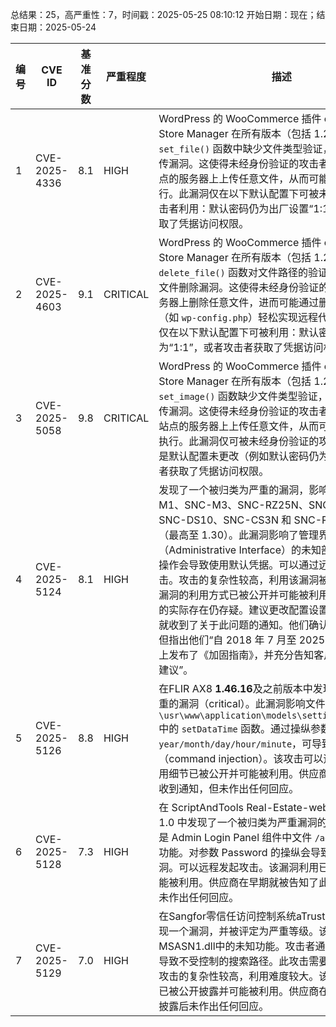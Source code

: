 总结果：25，高严重性：7，时间戳：2025-05-25 08:10:12
开始日期：现在；结束日期：2025-05-24

| 编号 | CVE ID | 基准分数 | 严重程度 | 描述 | 参考资料 |
|-----|--------|------------|----------|-------------|------------|
| 1 | CVE-2025-4336 | 8.1  | HIGH | WordPress 的 WooCommerce 插件 eMagicOne Store Manager 在所有版本（包括 1.2.5）中，由于在 `set_file()` 函数中缺少文件类型验证，存在任意文件上传漏洞。这使得未经身份验证的攻击者能够在受影响站点的服务器上上传任意文件，从而可能实现远程代码执行。此漏洞仅在以下默认配置下可被未经身份验证的攻击者利用：默认密码仍为出厂设置“1:1”，或者攻击者获取了凭据访问权限。 | [1]https://github.com/d0n601/CVE-2025-4336<br>[2]https://plugins.trac.wordpress.org/browser/store-manager-connector/trunk/classes/class-emosmcwoocommerceoverrider.php<br>[3]https://plugins.trac.wordpress.org/browser/store-manager-connector/trunk/classes/class-emosmcwoocommerceoverrider.php#L441<br>[4]https://plugins.trac.wordpress.org/browser/store-manager-connector/trunk/smconnector.php#L35-36<br>[5]https://ryankozak.com/posts/cve-2025-4336<br>[6]https://www.wordfence.com/threat-intel/vulnerabilities/id/5323dbb7-3893-4b43-838b-6326505b2fb7?source=cve |
| 2 | CVE-2025-4603 | 9.1  | CRITICAL | WordPress 的 WooCommerce 插件 eMagicOne Store Manager 在所有版本（包括 1.2.5）中，由于 `delete_file()` 函数对文件路径的验证不足，存在任意文件删除漏洞。这使得未经身份验证的攻击者能够在服务器上删除任意文件，进而可能通过删除正确的文件（如 `wp-config.php`）轻松实现远程代码执行。此漏洞仅在以下默认配置下可被利用：默认密码仍设置为“1:1”，或者攻击者获取了凭据访问权限。 | [1]https://github.com/d0n601/CVE-2025-4603/<br>[2]https://plugins.trac.wordpress.org/browser/store-manager-connector/trunk/classes/class-emosmconnectorcommon.php#L2167<br>[3]https://plugins.trac.wordpress.org/browser/store-manager-connector/trunk/classes/class-emosmcwoocommerceoverrider.php#L380<br>[4]https://plugins.trac.wordpress.org/browser/store-manager-connector/trunk/smconnector.php#L35-36<br>[5]https://ryankozak.com/posts/cve-2025-4603/<br>[6]https://www.wordfence.com/threat-intel/vulnerabilities/id/242ad00b-3602-4988-ab7a-76fba2e9d4cf?source=cve |
| 3 | CVE-2025-5058 | 9.8  | CRITICAL | WordPress 的 WooCommerce 插件 eMagicOne Store Manager 在所有版本（包括 1.2.5）中，由于 `set_image()` 函数缺少文件类型验证，存在任意文件上传漏洞。这使得未经身份验证的攻击者有可能在受影响站点的服务器上上传任意文件，从而可能实现远程代码执行。此漏洞仅可被未经身份验证的攻击者利用，前提是默认配置未更改（例如默认密码仍为 1:1），或者攻击者获取了凭据访问权限。 | [1]https://github.com/d0n601/CVE-2025-5058/<br>[2]https://plugins.trac.wordpress.org/browser/store-manager-connector/trunk/classes/class-emosmconnectorcommon.php#L2115<br>[3]https://plugins.trac.wordpress.org/browser/store-manager-connector/trunk/classes/class-emosmcwoocommerceoverrider.php#L272<br>[4]https://ryankozak.com/posts/cve-2025-5058/<br>[5]https://www.wordfence.com/threat-intel/vulnerabilities/id/8a00ece0-6644-4535-86aa-d0802d94a1a7?source=cve |
| 4 | CVE-2025-5124 | 8.1  | HIGH | 发现了一个被归类为严重的漏洞，影响索尼的 SNC-M1、SNC-M3、SNC-RZ25N、SNC-RZ30N、SNC-DS10、SNC-CS3N 和 SNC-RX570N 版本（最高至 1.30）。此漏洞影响了管理界面（Administrative Interface）的未知部分。攻击者通过操作会导致使用默认凭据。可以通过远程方式发起攻击。攻击的复杂性较高，利用该漏洞被认为较困难。该漏洞的利用方式已被公开并可能被利用。目前对该漏洞的实际存在仍存疑。建议更改配置设置。供应商在早期就收到了关于此问题的通知。他们确认了漏洞的存在，但指出他们“自 2018 年 7 月至 2025 年 1 月已在网站上发布了《加固指南》，并充分告知客户更改初始密码的建议”。 | [1]https://github.com/zeke2997/CVE_request_Sony<br>[2]https://github.com/zeke2997/CVE_request_Sony#3-poc<br>[3]https://vuldb.com/?ctiid.310203<br>[4]https://vuldb.com/?id.310203<br>[5]https://vuldb.com/?submit.564839 |
| 5 | CVE-2025-5126 | 8.8  | HIGH | 在FLIR AX8 **1.46.16**及之前版本中发现一个被评定为严重的漏洞（critical）。此漏洞影响文件 `\usr\www\application\models\settingsregional.php` 中的 `setDataTime` 函数。通过操纵参数 `year/month/day/hour/minute`，可导致命令注入（command injection）。该攻击可以远程发起。漏洞利用细节已被公开并可能被利用。供应商在披露初期便已收到通知，但未作出任何回应。 | [1]https://github.com/YZS17/CVE/blob/main/Remote%20Command%20Injection%20in%20parameter%20%24hour.md<br>[2]https://github.com/YZS17/CVE/blob/main/Remote%20Command%20Injection%20in%20parameter%20%24minute.md<br>[3]https://vuldb.com/?ctiid.310204<br>[4]https://vuldb.com/?id.310204<br>[5]https://vuldb.com/?submit.570725 |
| 6 | CVE-2025-5128 | 7.3  | HIGH | 在 ScriptAndTools Real-Estate-website-in-PHP 1.0 中发现了一个被归类为严重漏洞的问题。受影响的是 Admin Login Panel 组件中文件 `/admin/` 的一个未知功能。对参数 Password 的操纵会导致 SQL 注入漏洞。可以远程发起攻击。该漏洞利用已被公开披露并可能被利用。供应商在早期就被告知了此次披露内容，但未作出任何回应。 | [1]https://vuldb.com/?ctiid.310206<br>[2]https://vuldb.com/?id.310206<br>[3]https://vuldb.com/?submit.570957<br>[4]https://www.websecurityinsights.my.id/2025/05/script-and-tools-real-estate-management.html |
| 7 | CVE-2025-5129 | 7.0  | HIGH | 在Sangfor零信任访问控制系统aTrust 2.3.10.60中发现一个漏洞，并被评定为严重等级。该漏洞影响库文件MSASN1.dll中的未知功能。攻击者通过操纵此漏洞可导致不受控制的搜索路径。此攻击需要本地访问权限。攻击的复杂性较高，利用难度较大。该漏洞的利用方式已被公开披露并可能被利用。供应商在早期得知此漏洞披露后未作出任何回应。 | [1]https://drive.google.com/file/d/1_zGvKXIFLdh5RtxauvNYSa52YONJmY9q/view<br>[2]https://vuldb.com/?ctiid.310207<br>[3]https://vuldb.com/?id.310207<br>[4]https://vuldb.com/?submit.571267<br>[5]https://www.notion.so/Sangfor-Zero-Trust-Access-Control-System-ATrust-Privilege-Escalation-Vulnerability-1eab06dd544b802b87cdd6ba6b70cce9 |